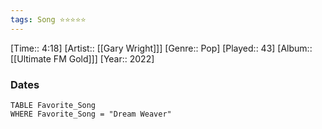 ```yaml
---
tags: Song ⭐⭐⭐⭐⭐ 
---
```

[Time:: 4:18]
[Artist:: [[Gary Wright]]]
[Genre:: Pop]
[Played:: 43]
[Album:: [[Ultimate FM Gold]]]
[Year:: 2022]
### Dates
````dataview
TABLE Favorite_Song
WHERE Favorite_Song = "Dream Weaver"
````